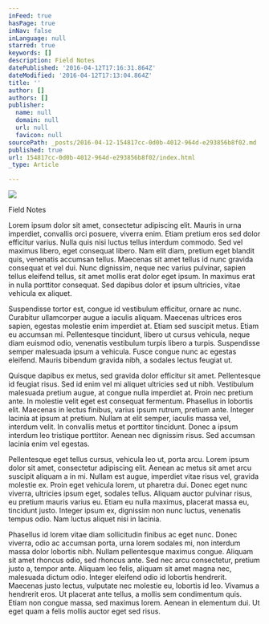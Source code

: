 ```yaml
---
inFeed: true
hasPage: true
inNav: false
inLanguage: null
starred: true
keywords: []
description: Field Notes
datePublished: '2016-04-12T17:16:31.864Z'
dateModified: '2016-04-12T17:13:04.864Z'
title: ''
author: []
authors: []
publisher:
  name: null
  domain: null
  url: null
  favicon: null
sourcePath: _posts/2016-04-12-154817cc-0d0b-4012-964d-e293856b8f02.md
published: true
url: 154817cc-0d0b-4012-964d-e293856b8f02/index.html
_type: Article

---
```

![](https://the-grid-user-content.s3-us-west-2.amazonaws.com/fa2d8f22-5453-4532-ab78-50e381aacd46.jpg)

Field Notes

Lorem ipsum dolor sit amet, consectetur adipiscing elit. Mauris in urna imperdiet, convallis orci posuere, viverra enim. Etiam pretium eros sed dolor efficitur varius. Nulla quis nisi luctus tellus interdum commodo. Sed vel maximus libero, eget consequat libero. Nam elit diam, pretium eget blandit quis, venenatis accumsan tellus. Maecenas sit amet tellus id nunc gravida consequat et vel dui. Nunc dignissim, neque nec varius pulvinar, sapien tellus eleifend tellus, sit amet mollis erat dolor eget ipsum. In maximus erat in nulla porttitor consequat. Sed dapibus dolor et ipsum ultricies, vitae vehicula ex aliquet.

Suspendisse tortor est, congue id vestibulum efficitur, ornare ac nunc. Curabitur ullamcorper augue a iaculis aliquam. Maecenas ultrices eros sapien, egestas molestie enim imperdiet at. Etiam sed suscipit metus. Etiam eu accumsan mi. Pellentesque tincidunt, libero ut cursus vehicula, neque diam euismod odio, venenatis vestibulum turpis libero a turpis. Suspendisse semper malesuada ipsum a vehicula. Fusce congue nunc ac egestas eleifend. Mauris bibendum gravida nibh, a sodales lectus feugiat ut.

Quisque dapibus ex metus, sed gravida dolor efficitur sit amet. Pellentesque id feugiat risus. Sed id enim vel mi aliquet ultricies sed ut nibh. Vestibulum malesuada pretium augue, at congue nulla imperdiet at. Proin nec pretium ante. In molestie velit eget est consequat fermentum. Phasellus in lobortis elit. Maecenas in lectus finibus, varius ipsum rutrum, pretium ante. Integer lacinia at ipsum at pretium. Nullam at elit semper, iaculis massa vel, interdum velit. In convallis metus et porttitor tincidunt. Donec a ipsum interdum leo tristique porttitor. Aenean nec dignissim risus. Sed accumsan lacinia enim vel egestas.

Pellentesque eget tellus cursus, vehicula leo ut, porta arcu. Lorem ipsum dolor sit amet, consectetur adipiscing elit. Aenean ac metus sit amet arcu suscipit aliquam a in mi. Nullam est augue, imperdiet vitae risus vel, gravida molestie ex. Proin eget vehicula lorem, ut pharetra dui. Donec eget nunc viverra, ultricies ipsum eget, sodales tellus. Aliquam auctor pulvinar risus, eu pretium mauris varius eu. Etiam eu nulla maximus, placerat massa eu, tincidunt justo. Integer ipsum ex, dignissim non nunc luctus, venenatis tempus odio. Nam luctus aliquet nisi in lacinia.

Phasellus id lorem vitae diam sollicitudin finibus ac eget nunc. Donec viverra, odio ac accumsan porta, urna lorem sodales mi, non interdum massa dolor lobortis nibh. Nullam pellentesque maximus congue. Aliquam sit amet rhoncus odio, sed rhoncus ante. Sed nec arcu consectetur, pretium justo a, tempor ante. Aliquam leo felis, aliquam sit amet magna nec, malesuada dictum odio. Integer eleifend odio id lobortis hendrerit. Maecenas justo lectus, vulputate nec molestie eu, lobortis id leo. Vivamus a hendrerit eros. Ut placerat ante tellus, a mollis sem condimentum quis. Etiam non congue massa, sed maximus lorem. Aenean in elementum dui. Ut eget quam a felis mollis auctor eget sed risus.